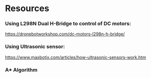 # Resources

### Using L298N Dual H-Bridge to control of DC motors:
https://dronebotworkshop.com/dc-motors-l298n-h-bridge/

### Using Ultrasonic sensor:
https://www.maxbotix.com/articles/how-ultrasonic-sensors-work.htm

### A* Algorithm



